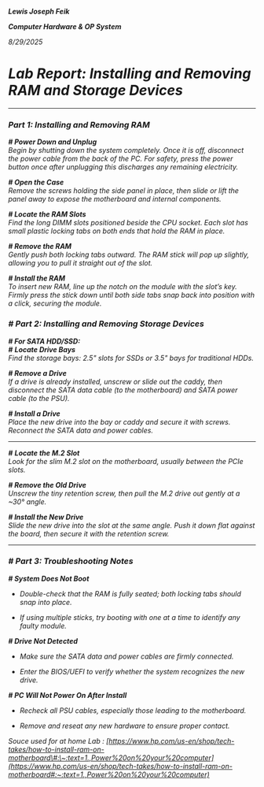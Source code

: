 ***Lewis Joseph Feik***

***Computer Hardware & OP System*** 

*8/29/2025*

# ***Lab Report: Installing and Removing RAM and Storage Devices***

---

### ***Part 1: Installing and Removing RAM***

***\# Power Down and Unplug***  
 *Begin by shutting down the system completely. Once it is off, disconnect the power cable from the back of the PC. For safety, press the power button once after unplugging this discharges any remaining electricity.*

***\# Open the Case***  
 *Remove the screws holding the side panel in place, then slide or lift the panel away to expose the motherboard and internal components.*

***\# Locate the RAM Slots***  
 *Find the long DIMM slots positioned beside the CPU socket. Each slot has small plastic locking tabs on both ends that hold the RAM in place.*

***\# Remove the RAM***  
 *Gently push both locking tabs outward. The RAM stick will pop up slightly, allowing you to pull it straight out of the slot.*

***\# Install the RAM***  
 *To insert new RAM, line up the notch on the module with the slot’s key. Firmly press the stick down until both side tabs snap back into position with a click, securing the module.*

### 

### 

### ***\# Part 2: Installing and Removing Storage Devices***

***\# For SATA HDD/SSD:***  
***\#** **Locate Drive Bays***  
 *Find the storage bays: 2.5" slots for SSDs or 3.5" bays for traditional HDDs.*

***\# Remove a Drive***  
 *If a drive is already installed, unscrew or slide out the caddy, then disconnect the SATA data cable (to the motherboard) and SATA power cable (to the PSU).*

***\# Install a Drive***  
 *Place the new drive into the bay or caddy and secure it with screws. Reconnect the SATA data and power cables.*

---

***\#** **Locate the M.2 Slot***  
 *Look for the slim M.2 slot on the motherboard, usually between the PCIe slots.*

***\# Remove the Old Drive***  
 *Unscrew the tiny retention screw, then pull the M.2 drive out gently at a \~30° angle.*

***\# Install the New Drive***  
 *Slide the new drive into the slot at the same angle. Push it down flat against the board, then secure it with the retention screw.*

---

### ***\# Part 3: Troubleshooting Notes***

***\# System Does Not Boot***

* *Double-check that the RAM is fully seated; both locking tabs should snap into place.*

* *If using multiple sticks, try booting with one at a time to identify any faulty module.*

***\# Drive Not Detected***

* *Make sure the SATA data and power cables are firmly connected.*

* *Enter the BIOS/UEFI to verify whether the system recognizes the new drive.*

***\# PC Will Not Power On After Install***

* *Recheck all PSU cables, especially those leading to the motherboard.*

* *Remove and reseat any new hardware to ensure proper contact.*

*Souce used for at home Lab : [https://www.hp.com/us-en/shop/tech-takes/how-to-install-ram-on-motherboard\#:\~:text=1.,Power%20on%20your%20computer](https://www.hp.com/us-en/shop/tech-takes/how-to-install-ram-on-motherboard#:~:text=1.,Power%20on%20your%20computer)* 